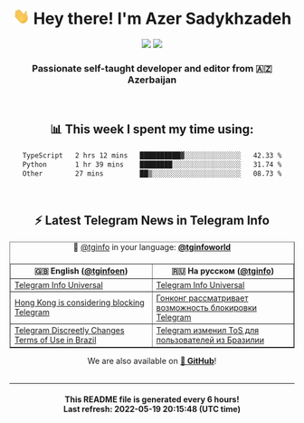 <div align="center">
	<div>
		<h1>
      <img src="./assets/hi.gif" width="30px"> Hey there! I'm Azer Sadykhzadeh
    </h1>
    <img height="18" src="https://komarev.com/ghpvc/?username=sadykhzadeh&label=Views&color=2081c1&style=flat-square" />
		<a href="https://wakatime.com/@Azer"> <img height="18" src="https://wakatime.com/badge/user/f80ae27a-c328-426f-a381-bc84136e2dd6.svg" /> </a>
    <h3>
      Passionate self-taught developer and editor from 🇦🇿 Azerbaijan
    </h3>
  </div>
  <br>

<h2>📊 This week I spent my time using:</h2>

<!--START_SECTION:waka-->

```text
TypeScript   2 hrs 12 mins   ██████████▓░░░░░░░░░░░░░░   42.33 %
Python       1 hr 39 mins    ████████░░░░░░░░░░░░░░░░░   31.74 %
Other        27 mins         ██▒░░░░░░░░░░░░░░░░░░░░░░   08.73 %
```

<!--END_SECTION:waka-->

<br>

<h2>⚡️ Latest Telegram News in Telegram Info</h2>
  <table border>
		<tr>
			<th width="50%">🇬🇧 English (<a href="https://t.me/tginfoen">@tginfoen</a>)</th>
			<th>🇷🇺 На русском (<a href="https://t.me/tginfo">@tginfo</a>)</th>
		</tr>
		<caption>🚩 <a href="https://t.me/tginfo">@tginfo</a> in your language: <a href="https://t.me/tginfoworld"><b>@tginfoworld</b></a><caption/>
  <tr><td><a href="https://t.me/tginfoen/1397">Telegram Info Universal</a></td>
    <td><a href="https://t.me/tginfo/3320">Telegram Info Universal</a></td></tr><tr><td><a href="https://t.me/tginfoen/1396">Hong Kong is considering blocking Telegram</a></td>
    <td><a href="https://t.me/tginfo/3319">Гонконг рассматривает возможность блокировки Telegram</a></td></tr><tr><td><a href="https://t.me/tginfoen/1395">Telegram Discreetly Changes Terms of Use in Brazil</a></td>
    <td><a href="https://t.me/tginfo/3318">Telegram изменил ToS для пользователей из Бразилии</a></td></tr>
</table>
We are also available on <a href="https://github.com/tginfo"><b>🐙 GitHub</b></a>!
</div>

<br>
<hr>
<h4 align="center">This README file is generated <b>every 6 hours</b>!</br>Last refresh: <b>2022-05-19 20:15:48 (UTC time)</b></h4>
